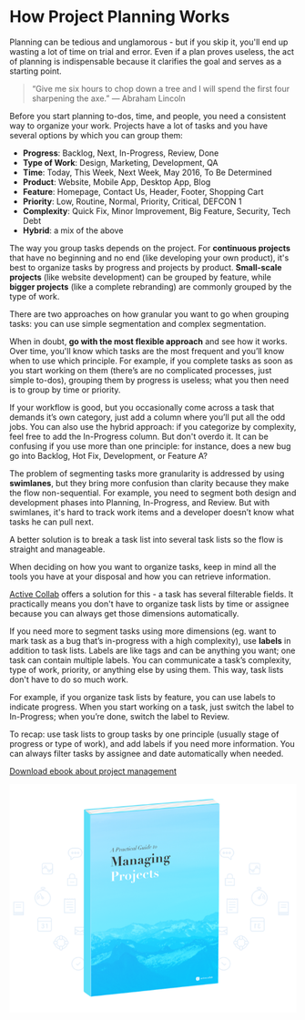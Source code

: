 # How Project Planning Works

Planning can be tedious and unglamorous - but if you skip it, you'll end up wasting a lot of time on trial and error. Even if a plan proves useless, the act of planning is indispensable because it clarifies the goal and serves as a starting point. 

> “Give me six hours to chop down a tree and I will spend the first four sharpening the axe.” ― Abraham Lincoln

Before you start planning to-dos, time, and people, you need a consistent way to organize your work. Projects have a lot of tasks and you have several options by which you can group them:

- **Progress**: Backlog, Next, In-Progress, Review, Done
- **Type of Work**: Design, Marketing, Development, QA
- **Time**: Today, This Week, Next Week, May 2016, To Be Determined
- **Product**: Website, Mobile App, Desktop App, Blog
- **Feature**: Homepage, Contact Us, Header, Footer, Shopping Cart
- **Priority**: Low, Routine, Normal, Priority, Critical, DEFCON 1
- **Complexity**: Quick Fix, Minor Improvement, Big Feature, Security, Tech Debt
- **Hybrid**: a mix of the above

The way you group tasks depends on the project. For **continuous projects** that have no beginning and no end (like developing your own product), it's best to organize tasks by progress and projects by product. **Small-scale projects** (like website development) can be grouped by feature, while **bigger projects** (like a complete rebranding) are commonly grouped by the type of work.

There are two approaches on how granular you want to go when grouping tasks: you can use simple segmentation and complex segmentation.

When in doubt, **go with the most flexible approach** and see how it works. Over time, you'll know which tasks are the most frequent and you’ll know when to use which principle. For example, if you complete tasks as soon as you start working on them (there’s are no complicated processes, just simple to-dos), grouping them by progress is useless; what you then need is to group by time or priority.

If your workflow is good, but you occasionally come across a task that demands it’s own category, just add a column where you’ll put all the odd jobs. You can also use the hybrid approach: if you categorize by complexity, feel free to add the In-Progress column. But don't overdo it. It can be confusing if you use more than one principle: for instance, does a new bug go into Backlog, Hot Fix, Development, or Feature A?

The problem of segmenting tasks more granularity is addressed by using **swimlanes**, but they bring more confusion than clarity because they make the flow non-sequential. For example, you need to segment both design and development phases into Planning, In-Progress, and Review. But with swimlanes, it's hard to track work items and a developer doesn’t know what tasks he can pull next.
 
A better solution is to break a task list into several task lists so the flow is straight and manageable.

When deciding on how you want to organize tasks, keep in mind all the tools you have at your disposal and how you can retrieve information.

[Active Collab](https://www.activecollab.com/) offers a solution for this - a task has several filterable fields. It practically means you don't have to organize task lists by time or assignee because you can always get those dimensions automatically. 

If you need more to segment tasks using more dimensions (eg. want to mark task as a bug that’s in-progress with a high complexity), use **labels** in addition to task lists. Labels are like tags and can be anything you want; one task can contain multiple labels. You can communicate a task’s complexity, type of work, priority, or anything else by using them. This way, task lists don't have to do so much work.

For example, if you organize task lists by feature, you can use labels to indicate progress. When you start working on a task, just switch the label to In-Progress; when you’re done, switch the label to Review.

To recap: use task lists to group tasks by one principle (usually stage of progress or type of work), and add labels if you need more information. You can always filter tasks by assignee and date automatically when needed.

[Download ebook about project management](https://www.activecollab.com/pages/l/ebooks/guide-managing-projects-ebook.html)

![managing digital projects guide cover](/book-guide-projects.png)

